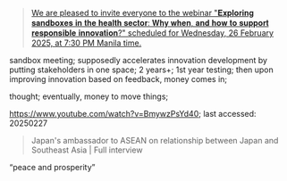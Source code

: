 > [We are pleased to invite everyone to the webinar "𝐄𝐱𝐩𝐥𝐨𝐫𝐢𝐧𝐠 𝐬𝐚𝐧𝐝𝐛𝐨𝐱𝐞𝐬 𝐢𝐧 𝐭𝐡𝐞 𝐡𝐞𝐚𝐥𝐭𝐡 𝐬𝐞𝐜𝐭𝐨𝐫: 𝐖𝐡𝐲 𝐰𝐡𝐞𝐧, 𝐚𝐧𝐝 𝐡𝐨𝐰 𝐭𝐨 𝐬𝐮𝐩𝐩𝐨𝐫𝐭 𝐫𝐞𝐬𝐩𝐨𝐧𝐬𝐢𝐛𝐥𝐞 𝐢𝐧𝐧𝐨𝐯𝐚𝐭𝐢𝐨𝐧?" scheduled for Wednesday, 26 February 2025, at 7:30 PM Manila time.](https://www.facebook.com/weareaehin/photos/-we-are-pleased-to-invite-everyone-to-the-webinar-%F0%9D%90%84%F0%9D%90%B1%F0%9D%90%A9%F0%9D%90%A5%F0%9D%90%A8%F0%9D%90%AB%F0%9D%90%A2%F0%9D%90%A7%F0%9D%90%A0-%F0%9D%90%AC%F0%9D%90%9A%F0%9D%90%A7%F0%9D%90%9D%F0%9D%90%9B%F0%9D%90%A8%F0%9D%90%B1%F0%9D%90%9E%F0%9D%90%AC-%F0%9D%90%A2%F0%9D%90%A7-%F0%9D%90%AD%F0%9D%90%A1%F0%9D%90%9E-%F0%9D%90%A1%F0%9D%90%9E%F0%9D%90%9A/1058340372986920/?_rdr)

sandbox meeting; supposedly accelerates innovation development by putting stakeholders in one space; 2 years+; 1st year testing; then upon improving innovation based on feedback, money comes in; 

thought; eventually, money to move things;

https://www.youtube.com/watch?v=BmywzPsYd40; last accessed: 20250227

> Japan's ambassador to ASEAN on relationship between Japan and Southeast Asia | Full interview

“peace and prosperity”
